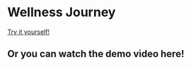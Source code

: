 # Wellness Journey 

[Try it yourself!](https://wellnessjourney.herokuapp.com/login)

## Or you can watch the demo video here!
